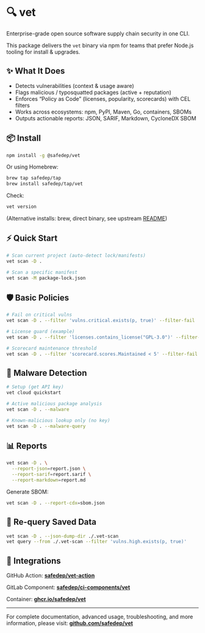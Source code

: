 # 🔍 vet

Enterprise-grade open source software supply chain security in one CLI.

This package delivers the `vet` binary via npm for teams that prefer Node.js tooling for install & upgrades.


## ✨ What It Does

- Detects vulnerabilities (context & usage aware)
- Flags malicious / typosquatted packages (active + reputation)
- Enforces “Policy as Code” (licenses, popularity, scorecards) with CEL filters
- Works across ecosystems: npm, PyPI, Maven, Go, containers, SBOMs
- Outputs actionable reports: JSON, SARIF, Markdown, CycloneDX SBOM

## 📦 Install

```bash
npm install -g @safedep/vet
```

Or using Homebrew:

```bash
brew tap safedep/tap
brew install safedep/tap/vet
```

Check:
```bash
vet version
```

(Alternative installs: brew, direct binary, see upstream [README](https://github.com/safedep/vet/?tab=readme-ov-file#-vet))

## ⚡ Quick Start

```bash
# Scan current project (auto-detect lock/manifests)
vet scan -D .

# Scan a specific manifest
vet scan -M package-lock.json
```

## 🛡 Basic Policies

```bash
# Fail on critical vulns
vet scan -D . --filter 'vulns.critical.exists(p, true)' --filter-fail

# License guard (example)
vet scan -D . --filter 'licenses.contains_license("GPL-3.0")' --filter-fail

# Scorecard maintenance threshold
vet scan -D . --filter 'scorecard.scores.Maintained < 5' --filter-fail
```

## 🔬 Malware Detection

```bash
# Setup (get API key)
vet cloud quickstart

# Active malicious package analysis
vet scan -D . --malware

# Known-malicious lookup only (no key)
vet scan -D . --malware-query
```

## 📊 Reports

```bash
vet scan -D . \
  --report-json=report.json \
  --report-sarif=report.sarif \
  --report-markdown=report.md
```

Generate SBOM:
```bash
vet scan -D . --report-cdx=sbom.json
```

## 🧪 Re-query Saved Data

```bash
vet scan -D . --json-dump-dir ./.vet-scan
vet query --from ./.vet-scan --filter 'vulns.high.exists(p, true)'
```

## 🤖 Integrations

GitHub Action: **[safedep/vet-action](https://github.com/safedep/vet-action)**

GitLab Component: **[safedep/ci-components/vet](https://gitlab.com/safedep/ci-components/vet)**

Container: **[ghcr.io/safedep/vet](https://ghcr.io/safedep/vet)**

---
For complete documentation, advanced usage, troubleshooting, and more information, please visit: **[github.com/safedep/vet](https://github.com/safedep/vet)**
